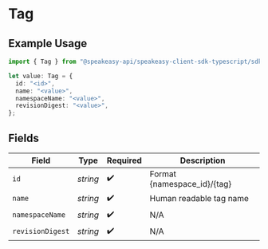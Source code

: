 # Tag

## Example Usage

```typescript
import { Tag } from "@speakeasy-api/speakeasy-client-sdk-typescript/sdk/models/shared";

let value: Tag = {
  id: "<id>",
  name: "<value>",
  namespaceName: "<value>",
  revisionDigest: "<value>",
};
```

## Fields

| Field                       | Type                        | Required                    | Description                 |
| --------------------------- | --------------------------- | --------------------------- | --------------------------- |
| `id`                        | *string*                    | :heavy_check_mark:          | Format {namespace_id}/{tag} |
| `name`                      | *string*                    | :heavy_check_mark:          | Human readable tag name     |
| `namespaceName`             | *string*                    | :heavy_check_mark:          | N/A                         |
| `revisionDigest`            | *string*                    | :heavy_check_mark:          | N/A                         |